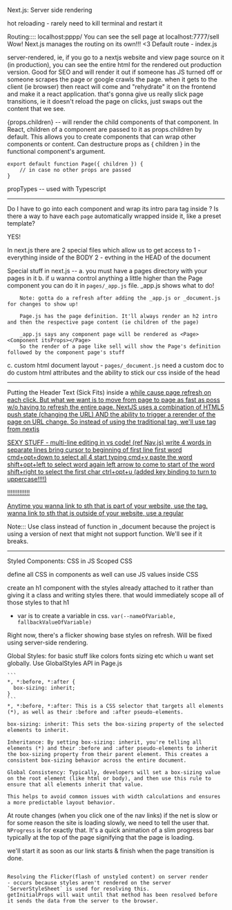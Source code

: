 Next.js: Server side rendering

hot reloading - rarely need to kill terminal and restart it

Routing::::
localhost:pppp/<pagename>
You can see the sell page at localhost:7777/sell
Wow! Next.js manages the routing on its own!!! <3
Default route - index.js

server-rendered, ie, if you go to a nextjs website and view page source on it (in production), you can see the entire html for the rendered out production version. Good for SEO and will render it out if someone has JS turned off or someone scrapes the page or google crawls the page.
when it gets to the client (ie browser) then react will come and "rehydrate" it on the frontend and make it a react application. that's gonna give us really slick page transitions, ie it doesn't reload the page on clicks, just swaps out the content that we see.

{props.children} -- will render the child components of that component.
In React, children of a component are passed to it as props.children by default. This allows you to create components that can wrap other components or content.
Can destructure props as { children } in the functional component's argument.
```
export default function Page({ children }) {
    // in case no other props are passed 
}
```
propTypes -- used with Typescript

-------------------------
Do I have to go into each component and wrap its intro para tag inside <Page>?
Is there a way to have each `page` automatically wrapped inside it, like a preset template?

YES!

In next.js there are 2 special files which allow us to get access to 
1 - everything inside of the BODY
2 - evthing in the HEAD of the document

Special stuff in next.js --
a. you must have a pages directory with your pages in it
b. if u wanna control anything a little higher than the Page component you can do it in `pages/_app.js` file.
_app.js shows what to do!

        Note: gotta do a refresh after adding the _app.js or _document.js for changes to show up!

        Page.js has the page definition. It'll always render an h2 intro and then the respective page content (ie children of the page)

        _app.js says any component page will be rendered as <Page><Component itsProps></Page>
        So the render of a page like sell will show the Page's definition followed by the component page's stuff

c. custom html document layout - `pages/_document.js`
need a custom doc to do custom html attributes and the ability to stick our css inside of the head

-------------------------------------
Putting the Header Text (Sick Fits) inside a <a href="/"> while cause page refresh on each click. 
But what we want is to move from page to page as fast as poss w/o having to refresh the entire page.
NextJS uses a combination of HTML5 push state (changing the URL) AND the ability to trigger a rerender of the page on URL change.
So instead of using the traditional <a href> tag, we'll use <Link href> tag from nextjs

SEXY STUFF - 
multi-line editing in vs code!
(ref Nav.js)
write 4 words in separate lines
bring cursor to beginning of first line first word
cmd+opt+down to select all 4
start typing <Link href="
shift+opt+right to select the entire word
cmd+c copy the word
right arrow
type ">
cmd+v paste the word
shift+opt+left to select word again
left arrow to come to start of the word
shift+right to select the first char
ctrl+opt+u (added key binding to turn to uppercase!!!!)

!!!!!!!!!!!!!

Anytime you wanna link to sth that is part of your website, use the <Link> tag.
wanna link to sth that is outside of your website, use a regular <a>

Note::: Use class instead of function in _document because the project is using a version of next that might not support function. We'll see if it breaks.

--------------------------------------
Styled Components: CSS in JS
Scoped CSS

define all CSS in components as well
can use JS values inside CSS

create an h1 component with the styles already attached to it rather than giving it a class and writing styles there.
that would immediately scope all of those styles to that h1

* var is to create a variable in css.
`var(--nameOfVariable, fallbackValueOfVariable)`

Right now, there's a flicker showing base styles on refresh. Will be fixed using server-side rendering.


Global Styles: for basic stuff like colors fonts sizing etc which u want set globally.
Use GlobalStyles API in Page.js

~~~~~~~~~~~~~~~~~~~~~~~~~~~~~~~~~~~~~~
```
*, *:before, *:after {
  box-sizing: inherit;
}
```
*, *:before, *:after: This is a CSS selector that targets all elements (*), as well as their :before and :after pseudo-elements.

box-sizing: inherit: This sets the box-sizing property of the selected elements to inherit.

Inheritance: By setting box-sizing: inherit, you're telling all elements (*) and their :before and :after pseudo-elements to inherit the box-sizing property from their parent element. This creates a consistent box-sizing behavior across the entire document.

Global Consistency: Typically, developers will set a box-sizing value on the root element (like html or body), and then use this rule to ensure that all elements inherit that value. 

This helps to avoid common issues with width calculations and ensures a more predictable layout behavior.

~~~~~~~~~~~~~~~~~~~~~~~~~~~~~~~~~~~~~~
At route changes (when you click one of the nav links) if the net is slow or for some reason the site is loading slowly, we need to tell the user that.
`NProgress` is for exactly that. It's a quick animation of a slim progress bar typically at the top of the page signifying that the page is loading.

we'll start it as soon as our link starts & finish when the page transition is done.
~~~~~~~~~~~~~~~~~~~~~~~~~~~~~~~~~~~~~~

Resolving the Flicker(flash of unstyled content) on server render
- occurs because styles aren't rendered on the server
`ServerStyleSheet` is used for resolving this.
getInitialProps will wait until that method has been resolved before it sends the data from the server to the browser.